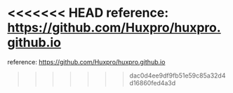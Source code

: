 <<<<<<< HEAD
reference: https://github.com/Huxpro/huxpro.github.io
=======
reference: https://github.com/Huxpro/huxpro.github.io
>>>>>>> dac0d4ee9df9fb51e59c85a32d4d16860fed4a3d
